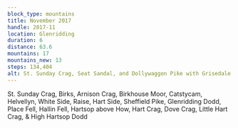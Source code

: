 ```yaml
---
block_type: mountains
title: November 2017
handle: 2017-11
location: Glenridding
duration: 6
distance: 63.6
mountains: 17
mountains_new: 13
steps: 134,404
alt: St. Sunday Crag, Seat Sandal, and Dollywaggon Pike with Grisedale Tarn between them in the Lake District
---
```


St. Sunday Crag, Birks, Arnison Crag, Birkhouse Moor, Catstycam, Helvellyn, White Side, Raise, Hart Side, Sheffield Pike, Glenridding Dodd, Place Fell, Hallin Fell, Hartsop above How, Hart Crag, Dove Crag, Little Hart Crag, & High Hartsop Dodd
